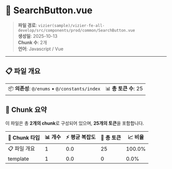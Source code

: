 # 📄 SearchButton.vue

> **파일 경로**: `vizier(sample)/vizier-fe-all-develop/src/components/prod/common/SearchButton.vue`  
> **생성일**: 2025-10-13  
> **Chunk 수**: 2개  
> **언어**: Javascript / Vue
---


## 📋 파일 개요

| | |
|--|--|
| 📦 **의존성**: `@/enums` • `@/constants/index` | 📊 **총 토큰 수**: 25 |






## 🧩 Chunk 요약

이 파일은 총 **2개의 chunk**로 구성되어 있으며, **25개의 토큰**을 포함합니다.

| 🧩 Chunk 타입 | 📊 개수 | ⚡ 평균 복잡도 | 📝 총 토큰 | 📈 비율 |
|---------------|--------|-------------|----------|--------|
| 📋 파일 개요 | 1 | 0.0 | 25 | 100.0% |
| template | 1 | 0.0 | 0 | 0.0% |

